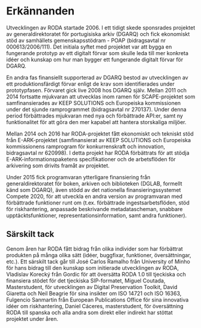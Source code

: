 # Erkännanden

Utvecklingen av RODA startade 2006\. I ett tidigt skede sponsrades projektet av generaldirektoratet för portugisiska arkiv (DGARQ) och fick ekonomiskt stöd av samhällets gemenskapsstödram - POAP (bidragsavtal nr 000613/2006/111). Det initiala syftet med projektet var att bygga en fungerande prototyp av ett digitalt förvar som skulle leda till mer konkreta idéer och kunskap om hur man bygger ett fungerande digitalt förvar för DGARQ.

En andra fas finansiellt supporterad av DGARQ bestod av utvecklingen av ett produktionsfärdigt förvar enligt de krav som identifierades under prototypfasen. Förvaret gick live 2008 hos DGARQ själv. Mellan 2011 och 2014 fortsatte mjukvaran att utvecklas inom ramen för SCAPE-projektet som samfinansierades av KEEP SOLUTIONS och Europeiska kommissionen under det sjunde ramprogrammet (bidragsavtal nr 270137). Under denna period förbättrades mjukvaran med nya och förbättrade API:er, samt ny funktionalitet för att göra den mer kapabel att hantera storskaliga miljöer.

Mellan 2014 och 2016 har RODA-projektet fått ekonomiskt och tekniskt stöd från E-ARK-projektet (samfinansierat av KEEP SOLUTIONS och Europeiska kommissionens ramprogram för konkurrenskraft och innovation, bidragsavtal nr 620998). I detta projekt har RODA förbättrats för att stödja E-ARK-informationspaketens specifikationer och de arbetsflöden för arkivering som drivits framåt av projektet.

Under 2015 fick programvaran ytterligare finansiering från generaldirektoratet för boken, arkiven och biblioteken (DGLAB, formellt känd som DGARQ), även stödd av det nationella finansieringssystemet Compete 2020, för att utveckla en andra version av programvaran med förbättrade funktioner runt om (t.ex. förbättrade ingestsarbetsflöden, stöd för riskhantering, anpassade beskrivande metadatascheman, snabbare upptäcktsfunktioner, representationsinformation, samt andra funktioner).

## Särskilt tack

Genom åren har RODA fått bidrag från olika individer som har förbättrat produkten på många olika sätt (idéer, buggfixar, funktioner, översättningar, etc.). Ett särskilt tack går till José Carlos Ramalho från University of Minho för hans bidrag till den kunskap som initierade utvecklingen av RODA, Vladislav Korecký från Gordic för att översätta RODA 1.0 till tjeckiska och finansiera stödet för det tjeckiska SIP-formatet, Miguel Coutada, Masterstudent, för utvecklingen av Digital Preservation Toolkit, David Giaretta och Neil Beagrie för sina insikter om ISO 14721 och ISO 16363, Fulgencio Sanmartin från European Publications Office för sina innovativa idéer om riskhantering, Daniel Cáceres, masterstudent, för översättning RODA till spanska och alla andra som direkt eller indirekt har stöttat projektet under åren.
